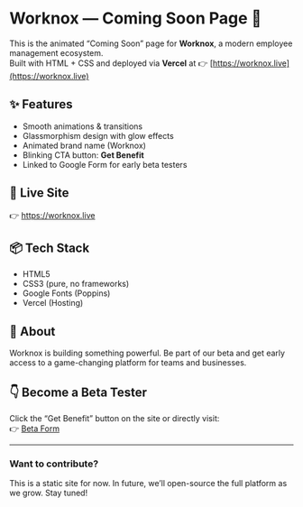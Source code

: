 # Worknox — Coming Soon Page 🚀

This is the animated “Coming Soon” page for **Worknox**, a modern employee management ecosystem.  
Built with HTML + CSS and deployed via **Vercel** at 👉 [https://worknox.live](https://worknox.live)

## ✨ Features

- Smooth animations & transitions
- Glassmorphism design with glow effects
- Animated brand name (Worknox)
- Blinking CTA button: **Get Benefit**
- Linked to Google Form for early beta testers

## 🔗 Live Site

👉 https://worknox.live

## 📦 Tech Stack

- HTML5
- CSS3 (pure, no frameworks)
- Google Fonts (Poppins)
- Vercel (Hosting)

## 📌 About

Worknox is building something powerful. Be part of our beta and get early access to a game-changing platform for teams and businesses.

## 👇 Become a Beta Tester

Click the “Get Benefit” button on the site or directly visit:  
👉 [Beta Form](https://forms.gle/BqLzLRJAvD4Bvzk8A)

---

### Want to contribute?

This is a static site for now. In future, we’ll open-source the full platform as we grow. Stay tuned!
